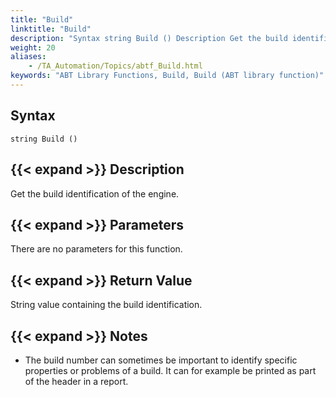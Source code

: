 ```yaml
--- 
title: "Build"
linktitle: "Build"
description: "Syntax string Build () Description Get the build identification of the engine. Parameters There are no parameters for this function. Return Value String value containing the build identification. ..."
weight: 20
aliases: 
    - /TA_Automation/Topics/abtf_Build.html
keywords: "ABT Library Functions, Build, Build (ABT library function)"
---
```


## Syntax

`string Build ()`

## {{< expand >}} Description

Get the build identification of the engine.

## {{< expand >}} Parameters

There are no parameters for this function.

## {{< expand >}} Return Value

String value containing the build identification.

## {{< expand >}} Notes

-   The build number can sometimes be important to identify specific properties or problems of a build. It can for example be printed as part of the header in a report.




